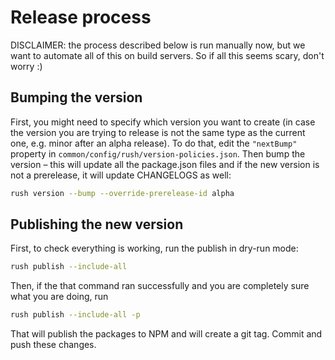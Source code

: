 # Release process

DISCLAIMER: the process described below is run manually now, but we want to automate all of this on build servers. So if all this seems scary, don't worry :)

## Bumping the version

First, you might need to specify which version you want to create (in case the version you are trying to release is not the same type as the current one, e.g. minor after an alpha release). To do that, edit the `"nextBump"` property in `common/config/rush/version-policies.json`.
Then bump the version – this will update all the package.json files and if the new version is not a prerelease, it will update CHANGELOGS as well:

```bash
rush version --bump --override-prerelease-id alpha
```

## Publishing the new version

First, to check everything is working, run the publish in dry-run mode:

```bash
rush publish --include-all
```

Then, if the that command ran successfully and you are completely sure what you are doing, run

```bash
rush publish --include-all -p
```

That will publish the packages to NPM and will create a git tag. Commit and push these changes.
